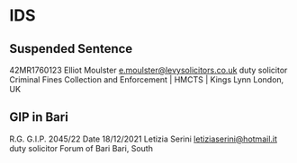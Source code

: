 # IDS

## Suspended Sentence
42MR1760123 
	Elliot Moulster <e.moulster@levysolicitors.co.uk> duty solicitor 
	Criminal Fines Collection and Enforcement | HMCTS | Kings Lynn 
	London, UK


## GIP in Bari 
R.G. G.I.P. 2045/22 
	Date 18/12/2021
	Letizia Serini <letiziaserini@hotmail.it> duty solicitor 
	Forum of Bari
	Bari, South
